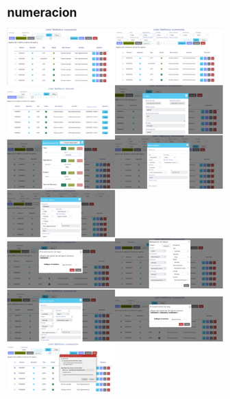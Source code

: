 # numeracion
<img src="images/1.PNG" width="50%"/><img src="images/2.PNG" width="50%"/><img src="images/2.3.PNG" width="50%"/><img src="images/2.5.PNG" width="50%"/><img src="images/2.6.PNG" width="50%"/><img src="images/3.PNG" width="50%"/><img src="images/4.PNG" width="50%"/>
<img src="images/5.PNG" width="50%"/><img src="images/6.PNG" width="50%"/><img src="images/7.PNG" width="50%"/><img src="images/8.PNG" width="50%"/><img src="images/9.PNG" width="50%"/>
